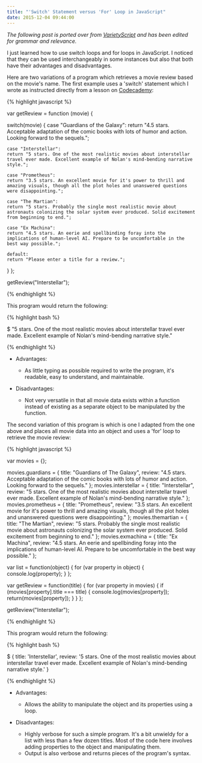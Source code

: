 ```yaml
---
title: "'Switch' Statement versus 'For' Loop in JavaScript"
date: 2015-12-04 09:44:00
---
```


*The following post is ported over from [VarietyScript](http://varietyscript.wordpress.com) and has been edited for grammar and relevance.*

I just learned how to use switch loops and for loops in JavaScript. I noticed that they can be used interchangeably in some instances but also that both have their advantages and disadvantages.

Here are two variations of a program which retrieves a movie review based on the movie's name. The first example uses a 'switch' statement which I wrote as instructed directly from a lesson on [Codecademy](https://codecademy.com):

{% highlight javascript %}

var getReview = function (movie) {

  switch(movie) {
    case "Guardians of the Galaxy":
    return "4.5 stars. Acceptable adaptation of the comic books with lots of humor and action. Looking forward to the sequels.";

    case "Interstellar":
    return "5 stars. One of the most realistic movies about interstellar travel ever made. Excellent example of Nolan's mind-bending narrative style.";

    case "Prometheus":
    return "3.5 stars. An excellent movie for it's power to thrill and amazing visuals, though all the plot holes and unanswered questions were disappointing.";

    case "The Martian":
    return "5 stars. Probably the single most realistic movie about astronauts colonizing the solar system ever produced. Solid excitement from beginning to end.";

    case "Ex Machina":
    return "4.5 stars. An eerie and spellbinding foray into the implications of human-level AI. Prepare to be uncomfortable in the best way possible.";

    default:
    return "Please enter a title for a review.";
  }
};

getReview("Interstellar");

{% endhighlight %}

This program would return the following:

{% highlight bash %}

$ "5 stars. One of the most realistic movies about interstellar travel ever made. Excellent example of Nolan's mind-bending narrative style."

{% endhighlight %}

* Advantages:
  * As little typing as possible required to write the program, it's readable, easy to understand, and maintainable.

* Disadvantages:
  * Not very versatile in that all movie data exists within a function instead of existing as a separate object to be manipulated by the function.

The second variation of this program is which is one I adapted from the one above and places all movie data into an object and uses a 'for' loop to retrieve the movie review:

{% highlight javascript %}

var movies = {};

movies.guardians = {
  title: "Guardians of The Galaxy",
  review: "4.5 stars. Acceptable adaptation of the comic books with lots of humor and action. Looking forward to the sequels."
};
movies.interstellar = {
  title: "Interstellar",
  review: "5 stars. One of the most realistic movies about interstellar travel ever made. Excellent example of Nolan's mind-bending narrative style."
};
movies.prometheus = {
  title: "Prometheus",
  review: "3.5 stars. An excellent movie for it's power to thrill and amazing visuals, though all the plot holes and unanswered questions were disappointing."
};
movies.themartian = {
  title: "The Martian",
  review: "5 stars. Probably the single most realistic movie about astronauts colonizing the solar system ever produced. Solid excitement from beginning to end."
};
movies.exmachina = {
  title: "Ex Machina",
  review: "4.5 stars. An eerie and spellbinding foray into the implications of human-level AI. Prepare to be uncomfortable in the best way possible."
};

var list = function(object) {
  for (var property in object) {
    console.log(property);
  }
};

var getReview = function(title) {
  for (var property in movies) {
    if (movies[property].title === title) {
      console.log(movies[property]);
      return(movies[property]);
    }
  }
};

getReview("Interstellar");

{% endhighlight %}

This program would return the following:

{% highlight bash %}

$ { title: 'Interstellar',
    review: '5 stars. One of the most realistic movies about interstellar travel ever made. Excellent example of Nolan\'s mind-bending narrative style.' }

{% endhighlight %}

* Advantages:
  * Allows the ability to manipulate the object and its properties using a loop.

* Disadvantages:
  * Highly verbose for such a simple program. It's a bit unwieldy for a list with less than a few dozen titles. Most of the code here involves adding properties to the object and manipulating them.
  * Output is also verbose and returns pieces of the program's syntax.
